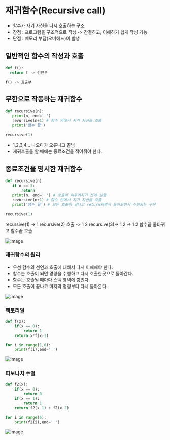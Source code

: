 # 재귀함수(Recursive call)
- 함수가 자기 자신을 다시 호출하는 구조
- 장점 : 프로그램을 구조적으로 작성 -> 간결하고, 이해하기 쉽게 작성 가능
- 단점 : 메모리 부담(오버헤드)이 발생

## 일반적인 함수의 작성과 호출
```py
def f():
  return f -> 선언부

f() -> 호출부
```

## 무한으로 작동하는 재귀함수
```py
def recursive(n):
   print(n, end=' ')
   revursive(n+1) # 함수 안에서 자기 자신을 호출
   print('함수 끝')

recursive(1)
```
- 1,2,3,4... 나오다가 오류나고 끝남
- 재귀호출을 할 때에는 종료조건을 적어줘야 한다.

## 종료조건을 명시한 재귀함수
```py
def recursive(n):
   if n == 3:
       return
   print(n, end=' ') # 호출이 이루어지기 전에 실행
   revursive(n+1) # 함수 안에서 자기 자신을 호출
   print('함수 끝') # 모든 호출이 끝나고 return되면서 돌아오면서 수행되는 구문

recursive(1)
```
recursive(1) -> 1 recursive(2) 호출 -> 1 2 recursive(3)-> 1 2 -> 1 2 함수끝 줄바뀌고 함수끝 호출

![image](https://github.com/to7485/PYTHON1900/assets/54658614/3ecaeb41-9384-4fb2-a709-1f4ab50ecb1c)

### 재귀함수의 원리
- 우선 함수의 선언과 호출에 대해서 다시 이해해야 한다.
- 함수는 호출이 되면 명령을 수행하고 다시 호출한곳으로 돌아간다.
- 함수는 호출될 때마다 스택 영역에 쌓인다.
- 모든 호출이 끝나고 마지막 명령부터 다시 돌아온다.

![image](https://github.com/to7485/PYTHON1900/assets/54658614/02cb8759-4a08-4e6f-9515-c481ca9aaf6e)

### 팩토리얼
```py
def f(x):
    if(x == 0):
        return 1
    return x*f(x-1)

for i in range(1,6):
    print(f(i),end=' ')
```
![image](https://github.com/to7485/PYTHON1900/assets/54658614/61f92d53-f00b-452a-8381-b7be43245a01)


### 피보나치 수열
```py
def f2(x):
    if(x == 0):
        return 0
    if(x == 1):
        return 1
    return f2(x-1) + f2(x-2)

for i in range(6):
    print(f2(i),end=' ')
```

![image](https://github.com/to7485/PYTHON1900/assets/54658614/8036a3e7-0a43-44fe-92c6-4ee703468ae9)




